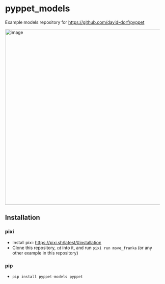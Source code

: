 # pyppet_models
Example models repository for https://github.com/david-dorf/pyppet

<img width="1115" height="571" alt="image" src="https://github.com/user-attachments/assets/a2053c77-41d0-4c6f-8fde-f87595ca502d" />


## Installation

### pixi
- Install pixi: https://pixi.sh/latest/#installation
- Clone this repository, `cd` into it, and run `pixi run move_franka` (or any other example in this repository)

### pip
- `pip install pyppet-models pyppet`
